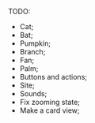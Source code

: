 TODO:
* Cat;
* Bat;
* Pumpkin;
* Branch;
* Fan;
* Palm;
* Buttons and actions;
* Site;
* Sounds;
* Fix zooming state;
* Make a card view;
